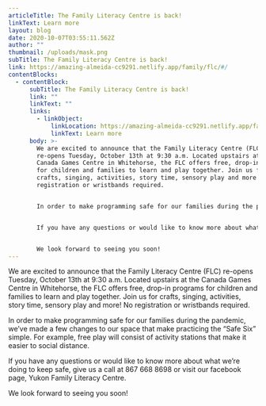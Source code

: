 ```yaml
---
articleTitle: The Family Literacy Centre is back!
linkText: Learn more
layout: blog
date: 2020-10-07T03:55:11.562Z
author: ""
thumbnail: /uploads/mask.png
subTitle: The Family Literacy Centre is back!
link: https://amazing-almeida-cc9291.netlify.app/family/flc/#/
contentBlocks:
  - contentBlock:
      subTitle: The Family Literacy Centre is back!
      link: ""
      linkText: ""
      links:
        - linkObject:
            linkLocation: https://amazing-almeida-cc9291.netlify.app/family/flc/#/
            linkText: Learn more
      body: >-
        We are excited to announce that the Family Literacy Centre (FLC)
        re-opens Tuesday, October 13th at 9:30 a.m. Located upstairs at the
        Canada Games Centre in Whitehorse, the FLC offers free, drop-in programs
        for children and families to learn and play together. Join us for
        crafts, singing, activities, story time, sensory play and more! No
        registration or wristbands required.


        In order to make programming safe for our families during the pandemic, we’ve made a few changes to our space that make practicing the “Safe Six” simple. For example, free play will consist of activity stations that make it easier to social distance.


        If you have any questions or would like to know more about what we’re doing to keep safe, give us a call at 867 668 8698 or visit our facebook page, Yukon Family Literacy Centre.


        We look forward to seeing you soon!
---
```

We are excited to announce that the Family Literacy Centre (FLC) re-opens Tuesday, October 13th at 9:30 a.m. Located upstairs at the Canada Games Centre in Whitehorse, the FLC offers free, drop-in programs for children and families to learn and play together. Join us for crafts, singing, activities, story time, sensory play and more! No registration or wristbands required.

In order to make programming safe for our families during the pandemic, we’ve made a few changes to our space that make practicing the “Safe Six” simple. For example, free play will consist of activity stations that make it easier to social distance.

If you have any questions or would like to know more about what we’re doing to keep safe, give us a call at 867 668 8698 or visit our facebook page, Yukon Family Literacy Centre.

We look forward to seeing you soon!